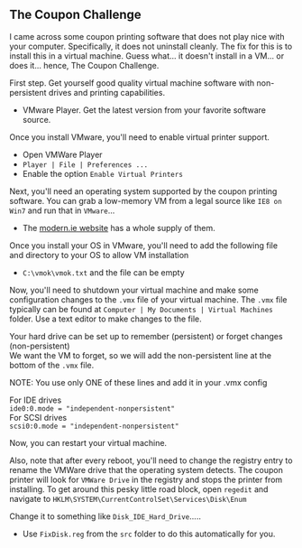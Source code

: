 ## The Coupon Challenge

I came across some coupon printing software that does not play nice with your computer. Specifically, it does not uninstall cleanly. The fix for this is to install this in a virtual machine. Guess what... it doesn't install in a VM... or does it... hence, The Coupon Challenge.

First step. Get yourself good quality virtual machine software with non-persistent drives and printing capabilities.
- VMware Player. Get the latest version from your favorite software source.

Once you install VMware, you'll need to enable virtual printer support.
- Open VMWare Player
- `Player | File | Preferences ...`
- Enable the option `Enable Virtual Printers` 

Next, you'll need an operating system supported by the coupon printing software. You can grab a low-memory VM from a legal source like `IE8 on Win7` and run that in `VMware`...
- The <a href="http://modern.ie" target="_blank">modern.ie website</a> has a whole supply of them. 

Once you install your OS in VMware, you'll need to add the following file and directory to your OS to allow VM installation <br>
-  `C:\vmok\vmok.txt` and the file can be empty

Now, you'll need to shutdown your virtual machine and make some configuration changes to the `.vmx` file of your virtual machine. The `.vmx` file typically can be found at `Computer | My Documents | Virtual Machines` folder. Use a text editor to make changes to the file.<br>

Your hard drive can be set up to remember (persistent) or forget changes (non-persistent)<br>
We want the VM to forget, so we will add the non-persistent line at the bottom of the `.vmx` file.<br>

NOTE: You use only ONE of these lines and add it in your .vmx config<br>

For IDE drives<br>
    `ide0:0.mode = "independent-nonpersistent" ` <br>
For SCSI drives<br>
    `scsi0:0.mode = "independent-nonpersistent" ` <br>
	
Now, you can restart your virtual machine. 

Also, note that after every reboot, you'll need to change the registry entry to rename the VMWare drive that the operating system detects. The coupon printer will look for `VMWare Drive` in the registry and stops the printer from installing.
To get around this pesky little road block, open `regedit` and navigate to `HKLM\SYSTEM\CurrentControlSet\Services\Disk\Enum`

Change it to something like `Disk_IDE_Hard_Drive`..... <br>
- Use `FixDisk.reg` from the `src` folder to do this automatically for you.


